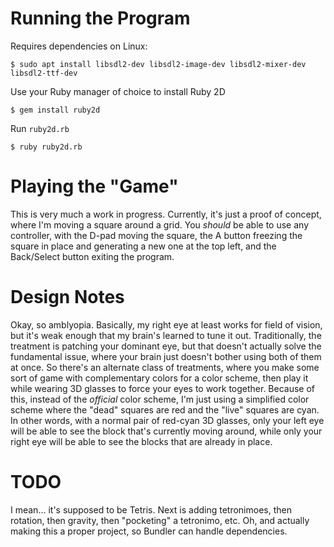 # Running the Program

Requires dependencies on Linux:

    $ sudo apt install libsdl2-dev libsdl2-image-dev libsdl2-mixer-dev libsdl2-ttf-dev

Use your Ruby manager of choice to install Ruby 2D

    $ gem install ruby2d

Run `ruby2d.rb`

    $ ruby ruby2d.rb

# Playing the "Game"

This is very much a work in progress. Currently, it's just a proof of concept, where I'm moving a square around a grid. You *should* be able to use any controller, with the D-pad moving the square, the A button freezing the square in place and generating a new one at the top left, and the Back/Select button exiting the program.

# Design Notes

Okay, so amblyopia. Basically, my right eye at least works for field of vision, but it's weak enough that my brain's learned to tune it out. Traditionally, the treatment is patching your dominant eye, but that doesn't actually solve the fundamental issue, where your brain just doesn't bother using both of them at once. So there's an alternate class of treatments, where you make some sort of game with complementary colors for a color scheme, then play it while wearing 3D glasses to force your eyes to work together. Because of this, instead of the *official* color scheme, I'm just using a simplified color scheme where the "dead" squares are red and the "live" squares are cyan. In other words, with a normal pair of red-cyan 3D glasses, only your left eye will be able to see the block that's currently moving around, while only your right eye will be able to see the blocks that are already in place.

# TODO

I mean... it's supposed to be Tetris. Next is adding tetronimoes, then rotation, then gravity, then "pocketing" a tetronimo, etc. Oh, and actually making this a proper project, so Bundler can handle dependencies.